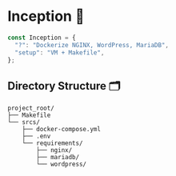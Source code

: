 # Inception 🐳
```js
const Inception = {
  "?": "Dockerize NGINX, WordPress, MariaDB",
  "setup": "VM + Makefile",
};
```

## Directory Structure 🗂️  
```plaintext
project_root/
├── Makefile       
└── srcs/
    ├── docker-compose.yml 
    ├── .env          
    └── requirements/
        ├── nginx/   
        ├── mariadb/   
        └── wordpress/
